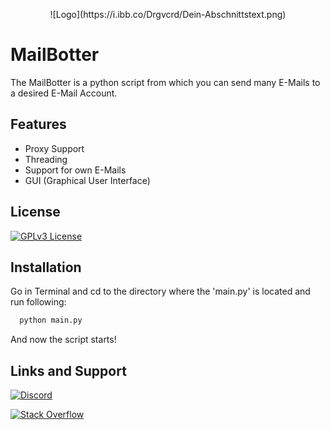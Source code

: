 <p align="center">
  ![Logo](https://i.ibb.co/Drgvcrd/Dein-Abschnittstext.png)
</p>


# MailBotter

The MailBotter is a python script from which you can send many E-Mails to a desired E-Mail Account. 


## Features

- Proxy Support
- Threading
- Support for own E-Mails
- GUI (Graphical User Interface)


## License

[![GPLv3 License](https://img.shields.io/badge/License-GPL%20v3-blue.svg)](https://opensource.org/licenses/)


## Installation

Go in Terminal and cd to the directory where the 'main.py' is located and run following:

```bash
  python main.py
```
And now the script starts!   
## Links and Support

[![Discord](https://img.shields.io/badge/Discord-%235865F2.svg?style=for-the-badge&logo=discord&logoColor=white)](https://google.com)

[![Stack Overflow](https://img.shields.io/badge/-Stackoverflow-FE7A16?style=for-the-badge&logo=stack-overflow&logoColor=white)]()

